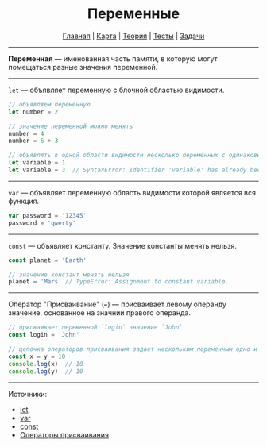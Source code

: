 <div align="center">

# Переменные

[Главная](https://github.com/dollaween/junior-roadmap/)
|
[Карта](/roadmap/README.md)
|
[Теория](/theory/README.md)
|
[Тесты](/tests/README.md)
|
[Задачи](/tasks/README.md)

</div>

---

**Переменная** — именованная часть памяти, в которую могут помещаться разные значения переменной.

---

`let` — объявляет переменную с блочной областью видимости.

```js
// объявляем переменную
let number = 2

// значение переменной можно менять
number = 4
number = 6 + 3

// объявлять в одной области видимости несколько переменных с одинаковым именем нельзя
let variable = 1
let variable = 3  // SyntaxError: Identifier 'variable' has already been declared
```

---

`var` — объявляет переменную область видимости которой является вся функция.

```js
var password = '12345'
password = 'qwerty'
```

---

`const` — объявляет константу. Значение константы менять нельзя.

```js
const planet = 'Earth'

// значение констант менять нельзя
planet = 'Mars' // TypeError: Assignment to constant variable.
```

---

Оператор "Присваивание" (`=`) — присваивает левому операнду значение, основанное на значнии правого операнда.

```js
// присваивает переменной `login` значение `John`
const login = 'John'

// цепочка операторов присваивания задает нескольким переменным одно и то же значение
const x = y = 10
console.log(x)  // 10
console.log(y)  // 10
```

---

Источники:
* [let](https://developer.mozilla.org/ru/docs/Web/JavaScript/Reference/Statements/let)
* [var](https://developer.mozilla.org/ru/docs/Web/JavaScript/Reference/Statements/var)
* [const](https://developer.mozilla.org/ru/docs/Web/JavaScript/Reference/Statements/const)
* [Операторы присваивания](https://developer.mozilla.org/ru/docs/conflicting/Web/JavaScript/Reference/Operators_8d54701de06af40a7c984517cbe87b3e)
